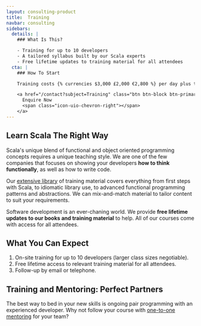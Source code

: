```yaml
---
layout: consulting-product
title:  Training
navbar: consulting
sidebars:
  details: |
    ### What Is This?

    - Training for up to 10 developers
    - A tailored syllabus built by our Scala experts
    - Free lifetime updates to training material for all attendees
  cta: |
    ### How To Start

    Training costs {% currencies $3,000 £2,000 €2,800 %} per day plus travel for up to 10 developers.

    <a href="/contact?subject=Training" class="btn btn-block btn-primary">
      Enquire Now
      <span class="icon-uio-chevron-right"></span>
    </a>
---
```


## Learn Scala The Right Way

Scala's unique blend of functional and object oriented programming concepts requires a unique teaching style. We are one of the few companies that focuses on showing your developers **how to think functionally**, as well as how to write code.

Our [extensive library](/training) of training material covers everything from first steps with Scala, to idiomatic library use, to advanced functional programming patterns and abstractions. We can mix-and-match material to tailor content to suit your requirements.

Software development is an ever-chaning world. We provide **free lifetime updates to our books and training material** to help. All of our courses come with access for all attendees.

## What You Can Expect

1. On-site training for up to 10 developers (larger class sizes negotiable).
2. Free lifetime access to relevant training material for all attendees.
3. Follow-up by email or telephone.

## Training and Mentoring: Perfect Partners

The best way to bed in your new skills is ongoing pair programming with an experienced developer. Why not follow your course with [one-to-one mentoring](../mentoring) for your team?
